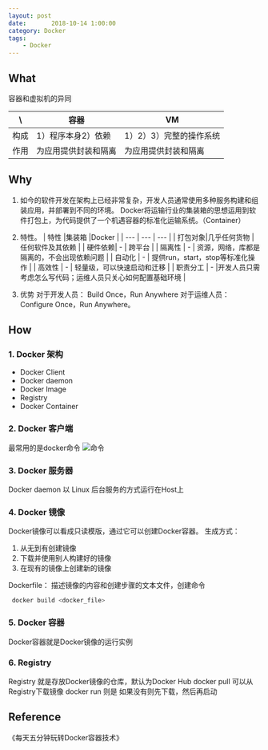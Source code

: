 ```yaml
---
layout: post
date:       2018-10-14 1:00:00
category: Docker
tags:
    - Docker
---
```



## What
容器和虚拟机的异同

| \ |容器  |VM  |
| --- | --- | --- |
| 构成 |1）程序本身2）依赖  |1）2）3）完整的操作系统  |
| 作用 |为应用提供封装和隔离  |为应用提供封装和隔离   |

## Why
1. 如今的软件开发在架构上已经非常复杂，开发人员通常使用多种服务构建和组装应用，并部署到不同的环境。
   Docker将运输行业的集装箱的思想运用到软件打包上，为代码提供了一个机遇容器的标准化运输系统。（Container）
2. 特性。 
    | 特性 |集装箱  |Docker  |
    | --- | --- | --- |
    |  打包对象|几乎任何货物  |任何软件及其依赖  |
    |  硬件依赖| - | 跨平台 |
    | 隔离性 | - | 资源，网络，库都是隔离的，不会出现依赖问题 |
    | 自动化 | - | 提供run，start，stop等标准化操作 |
    | 高效性 | - | 轻量级，可以快速启动和迁移 |
    | 职责分工 | - |开发人员只需考虑怎么写代码；运维人员只关心如何配置基础环境  |

3. 优势
对于开发人员： Build Once，Run Anywhere
对于运维人员： Configure Once，Run Anywhere。

## How
### 1. Docker 架构
- Docker Client
- Docker daemon
- Docker Image
- Registry
- Docker Container

### 2. Docker 客户端
最常用的是docker命令
![命令](https://run-dream.github.io/img/post/docker-cmd.png)

### 3. Docker 服务器
Docker daemon 以 Linux 后台服务的方式运行在Host上

### 4. Docker 镜像
Docker镜像可以看成只读模版，通过它可以创建Docker容器。
生成方式：

1. 从无到有创建镜像
2. 下载并使用别人构建好的镜像
3. 在现有的镜像上创建新的镜像

Dockerfile： 
描述镜像的内容和创建步骤的文本文件，创建命令

```bash
 docker build <docker_file>
```

### 5. Docker 容器
Docker容器就是Docker镜像的运行实例

### 6. Registry
Registry 就是存放Docker镜像的仓库，默认为Docker Hub
docker pull 可以从Registry下载镜像
docker run 则是 如果没有则先下载，然后再启动

## Reference
《每天五分钟玩转Docker容器技术》